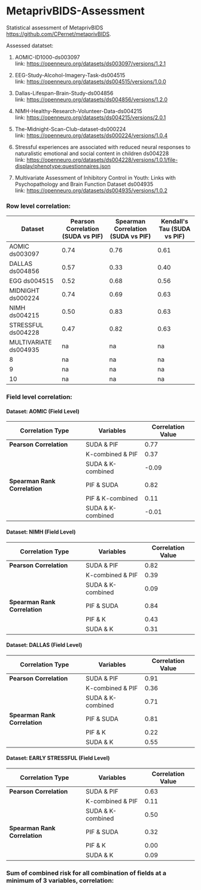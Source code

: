 # MetaprivBIDS-Assessment
Statistical assessment of  MetaprivBIDS https://github.com/CPernet/metaprivBIDS. 

Assessed datatset: 

1. AOMIC-ID1000-ds003097<br>
link: https://openneuro.org/datasets/ds003097/versions/1.2.1

2. EEG-Study-Alcohol-Imagery-Task-ds004515<br>
link: https://openneuro.org/datasets/ds004515/versions/1.0.0

3. Dallas-Lifespan-Brain-Study-ds004856<br>
link: https://openneuro.org/datasets/ds004856/versions/1.2.0

4. NIMH-Healthy-Research-Volunteer-Data-ds004215<br>
link: https://openneuro.org/datasets/ds004215/versions/2.0.1

5. The-Midnight-Scan-Club-dataset-ds000224<br>
link: https://openneuro.org/datasets/ds000224/versions/1.0.4

6. Stressful experiences are associated with reduced neural responses to naturalistic emotional and social content in children ds004228<br>
link: https://openneuro.org/datasets/ds004228/versions/1.0.1/file-display/phenotype:questionnaires.json

7. Multivariate Assessment of Inhibitory Control in Youth: Links with Psychopathology and Brain Function Dataset ds004935<br>
link: https://openneuro.org/datasets/ds004935/versions/1.0.2

### Row level correlation:

| Dataset                 | Pearson Correlation (SUDA vs PIF) | Spearman Correlation (SUDA vs PIF) | Kendall's Tau (SUDA vs PIF)  |
|-------------------------|-----------------------------------|------------------------------------|------------------------------|
| AOMIC ds003097          | 0.74                              | 0.76                               | 0.61                         |
| DALLAS ds004856         | 0.57                              | 0.33                               | 0.40                         |
| EGG ds004515            | 0.52                              | 0.68                               | 0.56                         |
| MIDNIGHT ds000224       | 0.74                              | 0.69                               | 0.63                         |
| NIMH ds004215           | 0.50                              | 0.83                               | 0.63                         |
| STRESSFUL ds004228      | 0.47                              | 0.82                               | 0.63                         |
| MULTIVARIATE ds004935   | na                                | na                                 | na                           |
| 8                       | na                                | na                                 | na                           |
| 9                       | na                                | na                                 | na                           |
| 10                      | na                                | na                                 | na                           |


### Field level correlation:



#### Dataset: AOMIC (Field Level)

| Correlation Type           | Variables             | Correlation Value |
|----------------------------|-----------------------|--------------------|
|**Pearson Correlation**    | SUDA & PIF            | 0.77              |
|                            | K-combined & PIF      | 0.37              |
|                            | SUDA & K-combined     | -0.09             |
|**Spearman Rank Correlation** | PIF & SUDA       | 0.82              |
|                            | PIF & K-combined               | 0.11              |
|                            | SUDA & K-combined              | -0.01             |





#### Dataset: NIMH (Field Level)

| Correlation Type              | Variables             | Correlation Value |
|-------------------------------|-----------------------|--------------------|
| **Pearson Correlation**       | SUDA & PIF           | 0.82              |
|                               | K-combined & PIF     | 0.39              |
|                               | SUDA & K-combined    | 0.09              |
| **Spearman Rank Correlation** | PIF & SUDA           | 0.84              |
|                               | PIF & K              | 0.43              |
|                               | SUDA & K             | 0.31              |



#### Dataset: DALLAS (Field Level)

| Correlation Type              | Variables             | Correlation Value |
|-------------------------------|-----------------------|--------------------|
| **Pearson Correlation**       | SUDA & PIF           | 0.91              |
|                               | K-combined & PIF     | 0.36              |
|                               | SUDA & K-combined    | 0.71              |
| **Spearman Rank Correlation** | PIF & SUDA           | 0.81              |
|                               | PIF & K              | 0.22              |
|                               | SUDA & K             | 0.55              |


#### Dataset: EARLY STRESSFUL (Field Level)

| Correlation Type              | Variables             | Correlation Value |
|-------------------------------|-----------------------|--------------------|
| **Pearson Correlation**       | SUDA & PIF           | 0.63              |
|                               | K-combined & PIF     | 0.11              |
|                               | SUDA & K-combined    | 0.50              |
| **Spearman Rank Correlation** | PIF & SUDA           | 0.32              |
|                               | PIF & K              | 0.00              |
|                               | SUDA & K             | 0.09              |


###  Sum of combined risk for all combination of fields at a minimum of 3 variables, correlation:
